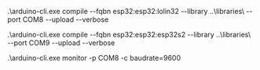 .\arduino-cli.exe compile --fqbn esp32:esp32:lolin32 --library ..\libraries\ --port COM8 --upload --verbose 


.\arduino-cli.exe compile --fqbn esp32:esp32:esp32s2 --library ..\libraries\ --port COM9 --upload --verbose 



.\arduino-cli.exe monitor -p COM8 -c baudrate=9600